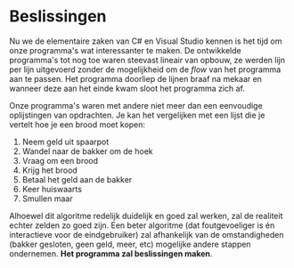 # Beslissingen
Nu we de elementaire zaken van C# en Visual Studio kennen is het tijd om onze programma's wat interessanter te maken. De ontwikkelde programma's tot nog toe waren steevast lineair van opbouw, ze werden lijn per lijn uitgevoerd zonder de mogelijkheid om de *flow* van het programma aan te passen. Het programma doorliep de lijnen braaf na mekaar en wanneer deze aan het einde kwam sloot het programma zich af.

Onze programma's waren met andere niet meer dan een eenvoudige oplijstingen van opdrachten. Je kan het vergelijken met een lijst die je vertelt hoe je een brood moet kopen:
1. Neem geld uit spaarpot
2. Wandel naar de bakker om de hoek
3. Vraag om een brood
4. Krijg het brood
5. Betaal het geld aan de bakker
6. Keer huiswaarts
7. Smullen maar


Alhoewel dit algoritme redelijk duidelijk en goed zal werken, zal de realiteit echter zelden zo goed zijn. Een beter algoritme (dat foutgevoeliger is én interactieve voor de eindgebruiker) zal afhankelijk van de omstandigheden (bakker gesloten, geen geld, meer, etc) mogelijke andere stappen ondernemen. **Het programma zal beslissingen maken**.


